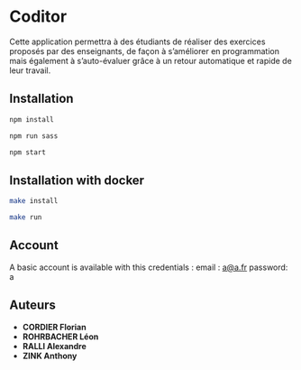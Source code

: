 # Coditor

Cette application permettra à des étudiants de réaliser des exercices proposés par des enseignants, de façon à s’améliorer en programmation mais également à s’auto-évaluer grâce à un retour automatique et rapide de leur travail.

## Installation
```sh
npm install
```

```sh
npm run sass
```

```sh
npm start
```

## Installation with docker
```sh
make install 
```

```sh
make run 
```

## Account

A basic account is available with this credentials :
    email : a@a.fr 
    password: a

## Auteurs
* **CORDIER Florian**
* **ROHRBACHER Léon**
* **RALLI Alexandre**
* **ZINK Anthony**

